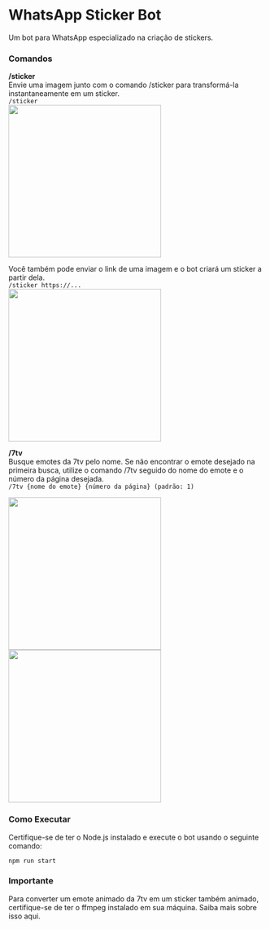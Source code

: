 # WhatsApp Sticker Bot
Um bot para WhatsApp especializado na criação de stickers.

### Comandos
**/sticker**<br />
Envie uma imagem junto com o comando /sticker para transformá-la instantaneamente em um sticker.<br />
```/sticker```<br />
<img src='https://github.com/LhuizF/whatsapp-sticker-bot/assets/80434677/689abd4e-6b6c-4c1e-b4ad-8a55a5d63c31' width='300px'  />

Você também pode enviar o link de uma imagem e o bot criará um sticker a partir dela.<br />
```/sticker https://...```<br />
<img src='https://github.com/LhuizF/whatsapp-sticker-bot/assets/80434677/2ae97ab3-31a9-45f8-aad2-2f301cb6bd2e' width='300px'  />

**/7tv** <br />
Busque emotes da 7tv pelo nome. Se não encontrar o emote desejado na primeira busca, utilize o comando /7tv seguido do nome do emote e o número da página desejada.<br />
```/7tv {nome do emote} {número da página} (padrão: 1)```<br />
<div>
  <img src='https://github.com/LhuizF/whatsapp-sticker-bot/assets/80434677/1e08f38c-fb85-4a83-acfd-3ffa234bfbd2' width='300px'  />
  <img src='https://github.com/LhuizF/whatsapp-sticker-bot/assets/80434677/4009dadd-e5d9-45fe-9c33-2d3c86dce315' width='300px'  />
</div>

### Como Executar
Certifique-se de ter o Node.js instalado e execute o bot usando o seguinte comando:

```
npm run start
```

### Importante

Para converter um emote animado da 7tv em um sticker também animado, certifique-se de ter o ffmpeg instalado em sua máquina. Saiba mais sobre isso aqui.
